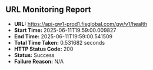 ## URL Monitoring Report

- **URL:** https://api-gw1-prod1.fisglobal.com/gw/v1/health
- **Start Time:** 2025-06-11T19:59:00.009827
- **End Time:** 2025-06-11T19:59:00.541509
- **Total Time Taken:** 0.531682 seconds
- **HTTP Status Code:** 200
- **Status:** Success
- **Failure Reason:** N/A
